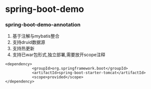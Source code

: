 # spring-boot-demo
### spring-boot-demo-annotation
1.  基于注解与mybatis整合
2.  支持druid数据源
3.  支持热更新
4.  支持已war包形式,独立部署,需要放开scope注释
		
```
<dependency>
            <groupId>org.springframework.boot</groupId>
            <artifactId>spring-boot-starter-tomcat</artifactId>
            <scope>provided</scope>
</dependency>
```